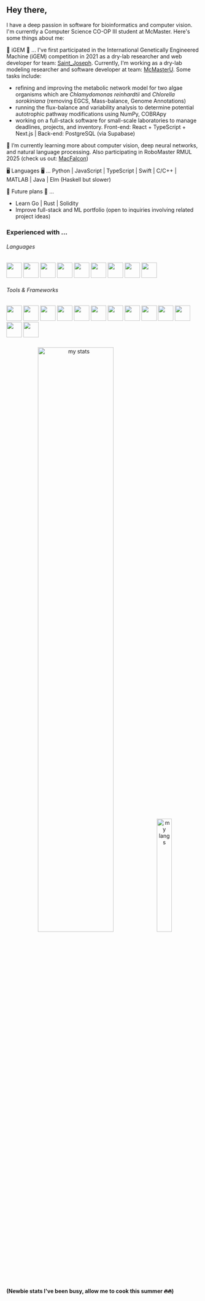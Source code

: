 ## Hey there,

I have a deep passion in software for bioinformatics and computer vision. I'm currently a Computer Science CO-OP III student at McMaster. Here's some things about me:

🦠 iGEM 🦠 ... I've first participated in the International Genetically Engineered Machine (iGEM) competition in 2021 as a dry-lab researcher and web developer for team: [Saint_Joseph](https://teams.igem.org/3941). Currently, I'm working as a dry-lab modeling researcher and software developer at team: [McMasterU](https://teams.igem.org/5688). Some tasks include:
  - refining and improving the metabolic network model for two algae organisms which are *Chlamydomonas reinhardtii* and *Chlorella sorokiniana* (removing EGCS, Mass-balance, Genome Annotations)
  - running the flux-balance and variability analysis to determine potential autotrophic pathway modifications using NumPy, COBRApy
  - working on a full-stack software for small-scale laboratories to manage deadlines, projects, and inventory. Front-end: React + TypeScript + Next.js | Back-end: PostgreSQL (via Supabase)

🌱 I’m currently learning more about computer vision, deep neural networks, and natural language processing. Also participating in RoboMaster RMUL 2025 (check us out: [MacFalcon](https://macrobomaster.com/))

🖥️ Languages 🖥️ ... Python | JavaScript | TypeScript | Swift | C/C++ | MATLAB | Java | Elm (Haskell but slower)

🌱 Future plans 🌱 ... 
  - Learn Go | Rust | Solidity
  - Improve full-stack and ML portfolio (open to inquiries involving related project ideas)

### Experienced with ...

###### Languages

<div display="flex" style="gap: 100px;">
  <img height="40px" src="https://github.com/user-attachments/assets/175afa40-ced1-48b5-b8fe-306319eea5fe">
  <img height="40px" src="https://github.com/user-attachments/assets/06df0fb5-ac20-4edd-9399-b5a7ab4b9392">
  <img height="40px" src="https://github.com/user-attachments/assets/dc86a161-e2f3-49a8-833f-c4bed1d485ec">
  <img height="40px" src="https://github.com/user-attachments/assets/5318eac9-769c-438b-b90d-e07824b2041d">
  <img height="40px" src="https://github.com/user-attachments/assets/76f660a6-a2cf-4be2-b437-fba59d49d6e8">
  <img height="40px" src="https://github.com/user-attachments/assets/6ab0a4b4-de11-4de7-8d1b-72355c660746">
  <img height="40px" src="https://github.com/user-attachments/assets/e8f203f6-12cc-4193-b1f6-c4d0db89342a">
  <img height="40px" src="https://github.com/user-attachments/assets/1bdd7576-c2a0-43ca-bc11-521b10c95435">
  <img height="40px" src="https://github.com/user-attachments/assets/f1533673-cd63-4e19-b836-5a70b41bf776">
</div>

###### Tools & Frameworks

<div display="flex">
  <img height="40px" src="https://github.com/user-attachments/assets/bc49b226-92b7-4cc2-b20b-9a7fef74e715">
  <img height="40px" src="https://github.com/user-attachments/assets/522689ab-f8c9-430f-b473-dfac31106959">
  <img height="40px" src="https://github.com/user-attachments/assets/a4a01991-b387-4d97-a2a8-e33db0aff31f">
  <img height="40px" src="https://github.com/user-attachments/assets/25600a04-3b55-4434-a6c7-2f6c3d822046">
  <img height="40px" src="https://github.com/user-attachments/assets/e1bb833e-39e4-4fb1-9c1b-396ae91df5c4">
  <img height="40px" src="https://github.com/user-attachments/assets/f4350b11-a2ce-4d43-b457-d68275f1f220">
  <img height="40px" src="https://github.com/user-attachments/assets/0f662ecb-055f-47c0-8c8f-4458fdb2c8a3">
  <img height="40px" src="https://github.com/user-attachments/assets/143b05e6-d3dd-45ae-98ce-0f65cb1b4375">
  <img height="40px" src="https://github.com/user-attachments/assets/82ef5d47-41df-48ce-be61-e0d3ad8a6cb6">
  <img height="40px" src="https://github.com/user-attachments/assets/9ceee375-7ccd-4842-96fe-3c688bafc87f">
  <img height="40px" src="https://github.com/user-attachments/assets/a5ae4234-95bd-424a-8024-960093b1aed8">
  <img height="40px" src="https://github.com/user-attachments/assets/ae049952-a817-4dc3-9640-f371aca0798b">
  <img height="40px" src="https://github.com/user-attachments/assets/01d7b68d-c5f7-456e-9a80-36163e014235">
</div>

<!-- 
### Learning ...

###### Languages

<div display="flex">
  <img height="40px" src="https://github.com/user-attachments/assets/15c17b67-51f3-4d9d-8bc7-e012063d9f24">
  <img height="40px" src="https://github.com/user-attachments/assets/e8599371-c52c-4418-8db9-13c8be577326">
</div>

###### Tools & Frameworks

<div display="flex">
  <img height="40px" src="https://github.com/user-attachments/assets/8cc068d3-ac5b-4c6c-bba7-3064adb7f51c">
  <img height="40px" src="https://github.com/user-attachments/assets/3a542c3c-c42e-4a1d-b635-ea44965ce9d4">
</div>
-->

<!-- This line is used for separate --> 
###
<!-- Stats -->

<div display="flex" align="center" width="100%">
  <img alt="my stats" width="62.5%" src="https://github-readme-stats.vercel.app/api?username=FarukEfe&theme=cobalt&show_icons=true">
  <img alt="my langs" width="27.5%" src="https://github-readme-stats.vercel.app/api/top-langs/?username=FarukEfe&theme=cobalt&hide_progress=false">
</div>

**<div width="100%">(Newbie stats I've been busy, allow me to cook this summer 🔥🔥)</div>**

<!--
  ![xcode](https://github.com/user-attachments/assets/9ceee375-7ccd-4842-96fe-3c688bafc87f)
  ![vue](https://github.com/user-attachments/assets/f4350b11-a2ce-4d43-b457-d68275f1f220)
  ![vitejs](https://github.com/user-attachments/assets/0f662ecb-055f-47c0-8c8f-4458fdb2c8a3)
  ![vitejs](https://github.com/user-attachments/assets/0f662ecb-055f-47c0-8c8f-4458fdb2c8a3)
  ![react](https://github.com/user-attachments/assets/e1bb833e-39e4-4fb1-9c1b-396ae91df5c4)
  ![postgresql](https://github.com/user-attachments/assets/82ef5d47-41df-48ce-be61-e0d3ad8a6cb6)
  ![nextjs-icon](https://github.com/user-attachments/assets/143b05e6-d3dd-45ae-98ce-0f65cb1b4375)
  ![mysql](https://github.com/user-attachments/assets/a5ae4234-95bd-424a-8024-960093b1aed8)
  ![mongodb-icon](https://github.com/user-attachments/assets/ae049952-a817-4dc3-9640-f371aca0798b)
  ![gitlab](https://github.com/user-attachments/assets/522689ab-f8c9-430f-b473-dfac31106959)
  ![git-icon](https://github.com/user-attachments/assets/bc49b226-92b7-4cc2-b20b-9a7fef74e715)
  
  ![gopher](https://github.com/user-attachments/assets/15c17b67-51f3-4d9d-8bc7-e012063d9f24)
  ![figma](https://github.com/user-attachments/assets/01d7b68d-c5f7-456e-9a80-36163e014235)
  ![figma](https://github.com/user-attachments/assets/01d7b68d-c5f7-456e-9a80-36163e014235)
  ![socket io](https://github.com/user-attachments/assets/3a542c3c-c42e-4a1d-b635-ea44965ce9d4)
  ![graphql](https://github.com/user-attachments/assets/8cc068d3-ac5b-4c6c-bba7-3064adb7f51c)
  
  ![rust-lang-logo-white](https://github.com/user-attachments/assets/e8599371-c52c-4418-8db9-13c8be577326)
-->
